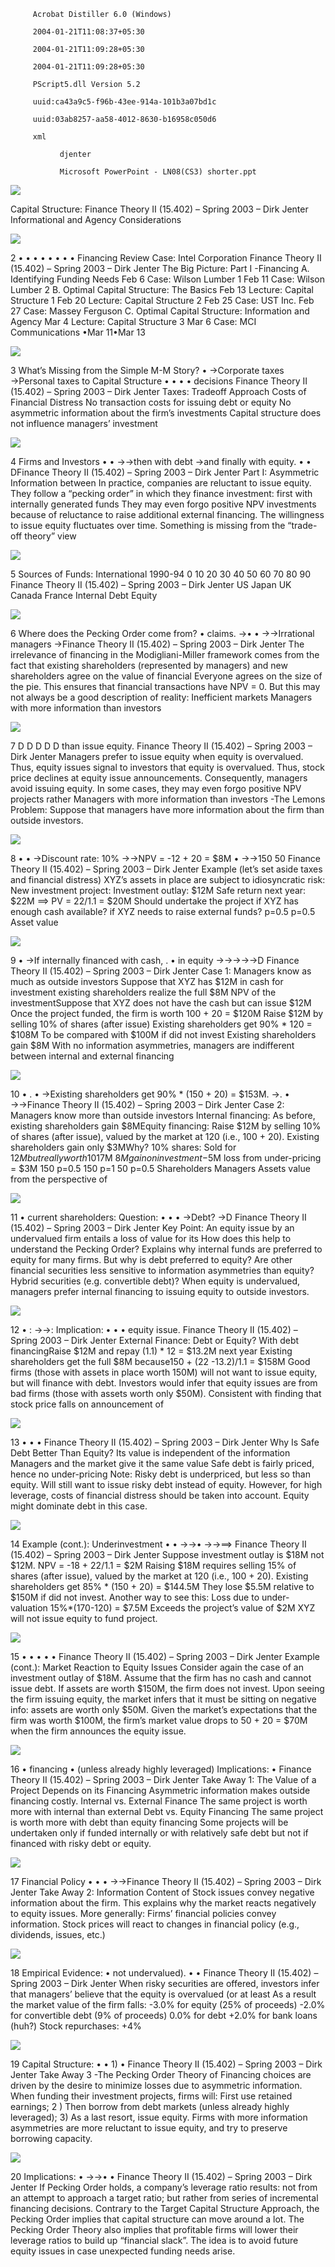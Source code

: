 
         Acrobat Distiller 6.0 (Windows)

         2004-01-21T11:08:37+05:30

         2004-01-21T11:09:28+05:30

         2004-01-21T11:09:28+05:30

         PScript5.dll Version 5.2

         uuid:ca43a9c5-f96b-43ee-914a-101b3a07bd1c

         uuid:03ab8257-aa58-4012-8630-b16958c050d6

         xml

               djenter

               Microsoft PowerPoint - LN08(CS3) shorter.ppt

![](images/lecture_07_capital_structure_-_informational_and_dynamic_considerations-a.en_img_0.jpg)

Capital Structure: Finance Theory II (15.402) – Spring 2003 – Dirk Jenter Informational and Agency Considerations 

![](images/lecture_07_capital_structure_-_informational_and_dynamic_considerations-a.en_img_1.jpg)

2 • • • • • • • • Financing Review Case: Intel Corporation Finance Theory II (15.402) – Spring 2003 – Dirk Jenter The Big Picture: Part I -Financing A. Identifying Funding Needs Feb 6 Case: Wilson Lumber 1 Feb 11 Case: Wilson Lumber 2 B. Optimal Capital Structure: The Basics Feb 13 Lecture: Capital Structure 1 Feb 20 Lecture: Capital Structure 2 Feb 25 Case: UST Inc. Feb 27 Case: Massey Ferguson C. Optimal Capital Structure: Information and Agency Mar 4 Lecture: Capital Structure 3 Mar 6 Case: MCI Communications •Mar 11•Mar 13

![](images/lecture_07_capital_structure_-_informational_and_dynamic_considerations-a.en_img_2.jpg)

3 What’s Missing from the Simple M-M Story? • →Corporate taxes →Personal taxes to Capital Structure • • • • decisions Finance Theory II (15.402) – Spring 2003 – Dirk Jenter Taxes: Tradeoff Approach Costs of Financial Distress No transaction costs for issuing debt or equity No asymmetric information about the firm’s investments Capital structure does not influence managers’ investment 

![](images/lecture_07_capital_structure_-_informational_and_dynamic_considerations-a.en_img_3.jpg)

4 Firms and Investors • • →→then with debt →and finally with equity. • • DFinance Theory II (15.402) – Spring 2003 – Dirk Jenter Part I: Asymmetric Information between In practice, companies are reluctant to issue equity. They follow a “pecking order” in which they finance investment: first with internally generated funds They may even forgo positive NPV investments because of reluctance to raise additional external financing. The willingness to issue equity fluctuates over time. Something is missing from the “trade-off theory” view 

![](images/lecture_07_capital_structure_-_informational_and_dynamic_considerations-a.en_img_4.jpg)

5 Sources of Funds: International 1990-94 0 10 20 30 40 50 60 70 80 90 Finance Theory II (15.402) – Spring 2003 – Dirk Jenter US Japan UK Canada France Internal Debt Equity 

![](images/lecture_07_capital_structure_-_informational_and_dynamic_considerations-a.en_img_5.jpg)

6 Where does the Pecking Order come from? • claims. →• • →→Irrational managers →Finance Theory II (15.402) – Spring 2003 – Dirk Jenter The irrelevance of financing in the Modigliani-Miller framework comes from the fact that existing shareholders (represented by managers) and new shareholders agree on the value of financial Everyone agrees on the size of the pie. This ensures that financial transactions have NPV = 0. But this may not always be a good description of reality: Inefficient markets Managers with more information than investors 

![](images/lecture_07_capital_structure_-_informational_and_dynamic_considerations-a.en_img_6.jpg)

7 D D D D D than issue equity. Finance Theory II (15.402) – Spring 2003 – Dirk Jenter Managers prefer to issue equity when equity is overvalued. Thus, equity issues signal to investors that equity is overvalued. Thus, stock price declines at equity issue announcements. Consequently, managers avoid issuing equity. In some cases, they may even forgo positive NPV projects rather Managers with more information than investors -The Lemons Problem: Suppose that managers have more information about the firm than outside investors. 

![](images/lecture_07_capital_structure_-_informational_and_dynamic_considerations-a.en_img_7.jpg)

8 • • →Discount rate: 10% →→NPV = -12 + 20 = $8M • →→150 50 Finance Theory II (15.402) – Spring 2003 – Dirk Jenter Example (let’s set aside taxes and financial distress) XYZ’s assets in place are subject to idiosyncratic risk: New investment project: Investment outlay: $12M Safe return next year: $22M ==&gt; PV = 22/1.1 = $20M Should undertake the project if XYZ has enough cash available? if XYZ needs to raise external funds? p=0.5 p=0.5 Asset value 

![](images/lecture_07_capital_structure_-_informational_and_dynamic_considerations-a.en_img_8.jpg)

9 • →If internally financed with cash, . • in equity →→→→→D Finance Theory II (15.402) – Spring 2003 – Dirk Jenter Case 1: Managers know as much as outside investors Suppose that XYZ has $12M in cash for investment existing shareholders realize the full $8M NPV of the investmentSuppose that XYZ does not have the cash but can issue $12M Once the project funded, the firm is worth 100 + 20 = $120M Raise $12M by selling 10% of shares (after issue) Existing shareholders get 90% * 120 = $108M To be compared with $100M if did not invest Existing shareholders gain $8M With no information asymmetries, managers are indifferent between internal and external financing 

![](images/lecture_07_capital_structure_-_informational_and_dynamic_considerations-a.en_img_9.jpg)

10 • . • →Existing shareholders get 90% * (150 + 20) = $153M. →. • →→Finance Theory II (15.402) – Spring 2003 – Dirk Jenter Case 2: Managers know more than outside investors Internal financing: As before, existing shareholders gain $8MEquity financing: Raise $12M by selling 10% of shares (after issue), valued by the market at 120 (i.e., 100 + 20). Existing shareholders gain only $3MWhy? 10% shares: Sold for $12M but really worth 10%*170=$17M $8M gain on investment -$5M loss from under-pricing = $3M 150 p=0.5 150 p=1 50 p=0.5 Shareholders Managers Assets value from the perspective of 

![](images/lecture_07_capital_structure_-_informational_and_dynamic_considerations-a.en_img_10.jpg)

11 • current shareholders: Question: • • • →Debt? →D Finance Theory II (15.402) – Spring 2003 – Dirk Jenter Key Point: An equity issue by an undervalued firm entails a loss of value for its How does this help to understand the Pecking Order? Explains why internal funds are preferred to equity for many firms. But why is debt preferred to equity? Are other financial securities less sensitive to information asymmetries than equity? Hybrid securities (e.g. convertible debt)? When equity is undervalued, managers prefer internal financing to issuing equity to outside investors. 

![](images/lecture_07_capital_structure_-_informational_and_dynamic_considerations-a.en_img_11.jpg)

12 • : →→: Implication: • • • equity issue. Finance Theory II (15.402) – Spring 2003 – Dirk Jenter External Finance: Debt or Equity? With debt financingRaise $12M and repay (1.1) * 12 = $13.2M next year Existing shareholders get the full $8M because150 + (22 -13.2)/1.1 = $158M Good firms (those with assets in place worth 150M) will not want to issue equity, but will finance with debt.  Investors would infer that equity issues are from bad firms (those with assets worth only $50M). Consistent with finding that stock price falls on announcement of 

![](images/lecture_07_capital_structure_-_informational_and_dynamic_considerations-a.en_img_12.jpg)

13 • • • Finance Theory II (15.402) – Spring 2003 – Dirk Jenter Why Is Safe Debt Better Than Equity? Its value is independent of the information Managers and the market give it the same value Safe debt is fairly priced, hence no under-pricing Note: Risky debt is underpriced, but less so than equity. Will still want to issue risky debt instead of equity. However, for high leverage, costs of financial distress should be taken into account. Equity might dominate debt in this case. 

![](images/lecture_07_capital_structure_-_informational_and_dynamic_considerations-a.en_img_13.jpg)

14 Example (cont.): Underinvestment • • →→• →→==&gt; Finance Theory II (15.402) – Spring 2003 – Dirk Jenter Suppose investment outlay is $18M not $12M. NPV = -18 + 22/1.1 = $2M Raising $18M requires selling 15% of shares (after issue), valued by the market at 120 (i.e., 100 + 20). Existing shareholders get 85% * (150 + 20) = $144.5M They lose $5.5M relative to $150M if did not invest. Another way to see this: Loss due to under-valuation 15%*(170-120) = $7.5M Exceeds the project’s value of $2M XYZ will not issue equity to fund project. 

![](images/lecture_07_capital_structure_-_informational_and_dynamic_considerations-a.en_img_14.jpg)

15 • • • • • Finance Theory II (15.402) – Spring 2003 – Dirk Jenter Example (cont.): Market Reaction to Equity Issues Consider again the case of an investment outlay of $18M. Assume that the firm has no cash and cannot issue debt. If assets are worth $150M, the firm does not invest. Upon seeing the firm issuing equity, the market infers that it must be sitting on negative info: assets are worth only $50M. Given the market’s expectations that the firm was worth $100M, the firm’s market value drops to 50 + 20 = $70M when the firm announces the equity issue. 

![](images/lecture_07_capital_structure_-_informational_and_dynamic_considerations-a.en_img_15.jpg)

16 • financing • (unless already highly leveraged) Implications: • Finance Theory II (15.402) – Spring 2003 – Dirk Jenter Take Away 1: The Value of a Project Depends on its Financing Asymmetric information makes outside financing costly. Internal vs. External Finance The same project is worth more with internal than external Debt vs. Equity Financing The same project is worth more with debt than equity financing Some projects will be undertaken only if funded internally or with relatively safe debt but not if financed with risky debt or equity. 

![](images/lecture_07_capital_structure_-_informational_and_dynamic_considerations-a.en_img_16.jpg)

17 Financial Policy • • • →→Finance Theory II (15.402) – Spring 2003 – Dirk Jenter Take Away 2: Information Content of Stock issues convey negative information about the firm. This explains why the market reacts negatively to equity issues. More generally: Firms’ financial policies convey information. Stock prices will react to changes in financial policy (e.g., dividends, issues, etc.) 

![](images/lecture_07_capital_structure_-_informational_and_dynamic_considerations-a.en_img_17.jpg)

18 Empirical Evidence: • not undervalued). • • Finance Theory II (15.402) – Spring 2003 – Dirk Jenter When risky securities are offered, investors infer that managers’ believe that the equity is overvalued (or at least As a result the market value of the firm falls: -3.0% for equity (25% of proceeds) -2.0% for convertible debt (9% of proceeds) 0.0% for debt +2.0% for bank loans (huh?) Stock repurchases: +4% 

![](images/lecture_07_capital_structure_-_informational_and_dynamic_considerations-a.en_img_18.jpg)

19 Capital Structure: • • 1) • Finance Theory II (15.402) – Spring 2003 – Dirk Jenter Take Away 3 -The Pecking Order Theory of Financing choices are driven by the desire to minimize losses due to asymmetric information. When funding their investment projects, firms will: First use retained earnings; 2 ) Then borrow from debt markets (unless already highly leveraged); 3) As a last resort, issue equity. Firms with more information asymmetries are more reluctant to issue equity, and try to preserve borrowing capacity. 

![](images/lecture_07_capital_structure_-_informational_and_dynamic_considerations-a.en_img_19.jpg)

20 Implications: • →→• • Finance Theory II (15.402) – Spring 2003 – Dirk Jenter If Pecking Order holds, a company’s leverage ratio results: not from an attempt to approach a target ratio; but rather from series of incremental financing  decisions. Contrary to the Target Capital Structure Approach, the Pecking Order implies that capital structure can move around a lot. The Pecking Order Theory also implies that profitable firms will lower their leverage ratios to build up “financial slack”. The idea is to avoid future equity issues in case unexpected funding needs arise. 
